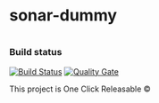 # sonar-dummy
#
### Build status

[![Build Status](https://travis-ci.org/SonarSource/sonar-dummy-oss.svg?branch=master)](https://travis-ci.org/SonarSource/sonar-dummy-oss) [![Quality Gate](https://next.sonarqube.com/sonarqube/api/project_badges/measure?project=org.sonarsource.dummy%3Adummy-oss&metric=alert_status)](https://next.sonarqube.com/sonarqube/dashboard?id=org.sonarsource.dummy%3Adummy-oss)

This project is One Click Releasable ©

